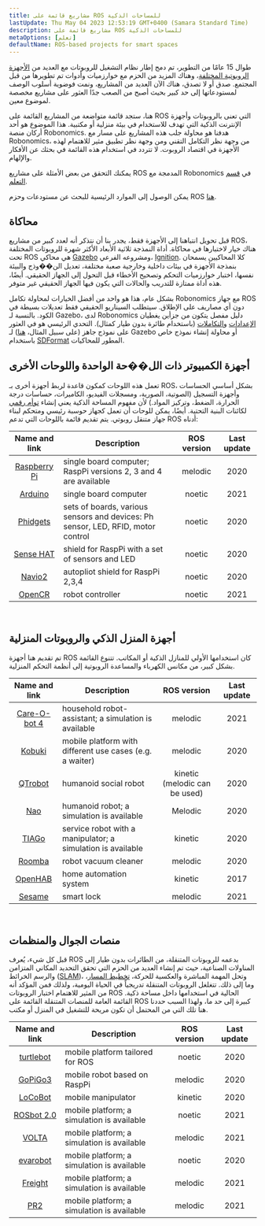 ```yaml
---
title: مشاريع قائمة على ROS للمساحات الذكية
lastUpdate: Thu May 04 2023 12:53:19 GMT+0400 (Samara Standard Time)
description: مشاريع قائمة على ROS للمساحات الذكية
metaOptions: [تعلم]
defaultName: ROS-based projects for smart spaces
---
```


طوال 15 عامًا من التطوير، تم دمج إطار نظام التشغيل للروبوتات مع العديد من [الأجهزة الروبوتية المختلفة](https://robots.ros.org/)، وهناك المزيد من الحزم مع خوارزميات وأدوات تم تطويرها من قبل المجتمع. صدق أو لا تصدق، هناك الآن العديد من المشاريع، ونمت فوضوية أسلوب الوصف لمستودعاتها إلى حد كبير بحيث أصبح من الصعب جدًا العثور على مشاريع مخصصة لموضوع معين. 

هنا، ستجد قائمة متواضعة من المشاريع القائمة على ROS التي تعنى بالروبوتات وأجهزة الإنترنت الذكية التي تهدف للاستخدام في بيئة منزلية أو مكتبية. هذا الموضوع هو أحد أركان منصة Robonomics. هدفنا هو محاولة جلب هذه المشاريع على مسار مع Robonomics، من وجهة نظر التكامل التقني ومن وجهة نظر تطبيق مثير للاهتمام لهذه الأجهزة في اقتصاد الروبوت. لا تتردد في استخدام هذه القائمة في بحثك عن الأفكار والإلهام.

يمكنك التحقق من بعض الأمثلة على مشاريع ROS المدمجة مع Robonomics في [قسم التعلم](/learn).

<!-- حتى الآن (**أبريل 2021**), يتم توجيه Robonomics نحو إصدارات ROS **Melodic** و **Noetic**. يمكن أن تعمل الإصدارات الأقدم أيضًا، ولكن قد تكون هناك حاجة إلى عمل تكامل إضافي. في المستقبل، سيتم إضافة دعم لإصدار ROS 2. -->

يمكن الوصول إلى الموارد الرئيسية للبحث عن مستودعات وحزم ROS [هنا](https://index.ros.org/).

## محاكاة

قبل تحويل انتباهنا إلى الأجهزة فقط، يجدر بنا أن نتذكر أنه لعدد كبير من مشاريع ROS، هناك خيار لاختبارها في محاكاة. أداة النمذجة ثلاثية الأبعاد الأكثر شهرة للروبوتات المختلفة تحت ROS هي محاكي [Gazebo](http://gazebosim.org/) ومشروعه الفرعي، [Ignition](https://index.ros.org/r/ros_ign/). كلا المحاكيين يسمحان بنمذجة الأجهزة في بيئات داخلية وخارجية صعبة مختلفة، تعديل الن��وذج والبيئة نفسها، اختبار خوارزميات التحكم وتصحيح الأخطاء قبل التحول إلى الجهاز الحقيقي. أيضًا، هذه أداة ممتازة للتدريب والحالات التي يكون فيها الجهاز الحقيقي غير متوفر.

بشكل عام، هذا هو واحد من أفضل الخيارات لمحاولة تكامل Robonomics مع جهاز ROS دون أي مصاريف على الإطلاق. سيتطلب السيناريو الحقيقي فقط تعديلات بسيطة في الكود. بالنسبة لـ Gazebo، لدى Robonomics دليل مفصل يتكون من جزأين يغطيان [الإعدادات](https://wiki.robonomics.network/docs/en/connect-any-ros-compatible-robot-under-robonomics-parachain-control-1/) و[التكاملات](https://wiki.robonomics.network/docs/en/connect-any-ros-compatible-robot-under-robonomics-parachain-control-2/) (باستخدام طائرة بدون طيار كمثال). التحدي الرئيسي هو في العثور على نموذج جاهز (على سبيل المثال، [هنا](https://github.com/osrf/gazebo_models)) لـ Gazebo أو محاولة إنشاء نموذج خاص باستخدام [SDFormat](http://sdformat.org/) المطور للمحاكيات. 

## أجهزة الكمبيوتر ذات الل��حة الواحدة واللوحات الأخرى

تعمل هذه اللوحات كمكون قاعدة لربط أجهزة أخرى بـ ROS، بشكل أساسي الحساسات وأجهزة التسجيل (الصوتية، الصورية، ومسجلات الفيديو، الكاميرات، حساسات درجة الحرارة، الضغط، وتركيز المواد.) لأن مفهوم المساحة الذكية يعني إنشاء [توأم رقمي](https://gateway.pinata.cloud/ipfs/QmNNdLG3vuTsJtZtNByWaDTKRYPcBZSZcsJ1FY6rTYCixQ/Robonomics_keypoint_March_2021.pdf) لكائنات البنية التحتية. أيضًا، يمكن للوحات أن تعمل كجهاز حوسبة رئيسي ومتحكم لبناء جهاز متنقل روبوتي. يتم تقديم قائمة باللوحات التي تدعم ROS أدناه:

| Name and link                                                                                         |                                    Description                                  | ROS version | Last update |
|:-----------------------------------------------------------------------------------------------------:|---------------------------------------------------------------------------------|:-----------:|:-----------:|
|  [Raspberry Pi](http://wiki.ros.org/ROSberryPi/Installing%20ROS%20Melodic%20on%20the%20Raspberry%20Pi)| single board computer; RaspPi versions 2, 3 and 4 are available                 |   melodic   |     2020    |
|    [Arduino](http://wiki.ros.org/rosserial_arduino)                                                   | single board computer                                                           |    noetic   |     2021    |
|    [Phidgets](http://wiki.ros.org/phidgets)                                                           | sets of boards, various sensors and devices: Ph sensor, LED, RFID, motor control|    noetic   |     2020    |
|   [Sense HAT](https://wiki.ros.org/sensehat_ros)                                                      | shield for RaspPi with a set of sensors and LED                                 |    noetic   |     2020    |
|     [Navio2](https://navio2.emlid.com/)                                                               | autopliot shield for RaspPi 2,3,4                                               |    noetic   |     2020    |
|     [OpenCR](http://wiki.ros.org/opencr)                                                              | robot controller                                                                |    noetic   |     2021    |

<br/>

## أجهزة المنزل الذكي والروبوتات المنزلية

تم تقديم هنا أجهزة ROS كان استخدامها الأولي للمنازل الذكية أو المكاتب. تتنوع القائمة بشكل كبير، من مكانس الكهرباء والمساعدة الروبوتية إلى أنظمة التحكم المنزلية.

| Name and link                                             | Description                                                 |          ROS version          | Last update |
|:---------------------------------------------------------:|-------------------------------------------------------------|:-----------------------------:|:-----------:|
|  [Care-O-bot 4](http://wiki.ros.org/care-o-bot)           | household robot-assistant; a simulation is available        |            melodic            |     2021    |
|     [Kobuki](http://wiki.ros.org/kobuki)                  | mobile platform with different use cases (e.g. a waiter)    |            melodic            |     2020    |
|    [QTrobot](http://wiki.ros.org/Robots/qtrobot)          | humanoid social robot                                       | kinetic (melodic can be used) |     2020    |
|      [Nao](http://wiki.ros.org/nao)                       | humanoid robot; a simulation is available                   |            Melodic            |     2020    |
|     [TIAGo](http://wiki.ros.org/Robots/TIAGo)             | service robot with a manipulator; a simulation is available |            kinetic            |     2020    |
|     [Roomba](https://github.com/AutonomyLab/create_robot) | robot vacuum cleaner                                        |            melodic            |     2020    |
|    [OpenHAB](http://wiki.ros.org/iot_bridge)              | home automation system                                      |            kinetic            |     2017    |
|     [Sesame](https://index.ros.org/p/sesame_ros/)         | smart lock                                                  |            melodic            |     2021    |

<br/>

## منصات الجوال والمنظمات

قبل كل شيء، يُعرف ROS بدعمه للروبوتات المتنقلة، من الطائرات بدون طيار إلى المناولات الصناعية، حيث تم إنشاء العديد من الحزم التي تحقق التحديد المكاني المتزامن والرسم الخرائط ([SLAM](http://wiki.ros.org/rtabmap_ros))، وتحل المهمة المباشرة والعكسية للحركة، [تخطيط المسار](https://moveit.ros.org/)، وما إلى ذلك. تتغلغل الروبوتات المتنقلة تدريجياً في الحياة اليومية، ولذلك فمن المؤكد أنه من المثير للاهتمام اختبار الروبوتات ROS الحالية في استخدامها داخل مساحة ذكية. القائمة العامة للمنصات المتنقلة القائمة على ROS كبيرة إلى حد ما، ولهذا السبب حددنا هنا تلك التي من المحتمل أن تكون مريحة للتشغيل في المنزل أو مكتب. 

| Name and link                                             | Description                                | ROS version | Last update |
|:---------------------------------------------------------:|--------------------------------------------|:-----------:|:-----------:|
|   [turtlebot](http://wiki.ros.org/turtlebot3)             | mobile platform tailored for ROS           |    noetic   |     2020    |
|    [GoPiGo3](http://wiki.ros.org/Robots/gopigo3)          | mobile robot based on RaspPi               |   melodic   |     2020    |
|    [LoCoBot](http://wiki.ros.org/locobot)                 | mobile manipulator                         |   kinetic   |     2020    |
|   [ROSbot 2.0](http://wiki.ros.org/Robots/ROSbot-2.0)     | mobile platform; a simulation is available |    noetic   |     2021    |
|     [VOLTA](http://wiki.ros.org/Robots/Volta)             | mobile platform; a simulation is available |   melodic   |     2021    |
|    [evarobot](http://wiki.ros.org/Robots/evarobot)        | mobile platform; a simulation is available |    noetic   |     2020    |
|    [Freight](http://wiki.ros.org/Robots/freight)          | mobile platform; a simulation is available |   melodic   |     2021    |
|      [PR2](http://wiki.ros.org/Robots/PR2)                | mobile platform; a simulation is available |   melodic   |     2021    |